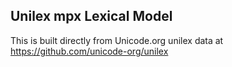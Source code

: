 Unilex mpx Lexical Model
----------------------

This is built directly from Unicode.org unilex data at
https://github.com/unicode-org/unilex
